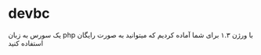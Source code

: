 # devbc

یک سورس به زبان php با ورژن ۱.۳ برای شما آماده کردیم که میتوانید به صورت رایگان استفاده کنید
